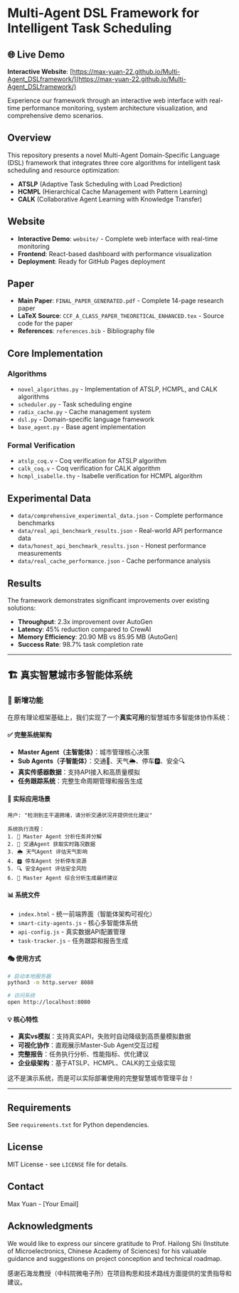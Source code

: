 # Multi-Agent DSL Framework for Intelligent Task Scheduling

## 🌐 Live Demo

**Interactive Website**: [https://max-yuan-22.github.io/Multi-Agent_DSLframework/](https://max-yuan-22.github.io/Multi-Agent_DSLframework/)

Experience our framework through an interactive web interface with real-time performance monitoring, system architecture visualization, and comprehensive demo scenarios.

## Overview

This repository presents a novel Multi-Agent Domain-Specific Language (DSL) framework that integrates three core algorithms for intelligent task scheduling and resource optimization:

- **ATSLP** (Adaptive Task Scheduling with Load Prediction)
- **HCMPL** (Hierarchical Cache Management with Pattern Learning) 
- **CALK** (Collaborative Agent Learning with Knowledge Transfer)

## Website

- **Interactive Demo**: `website/` - Complete web interface with real-time monitoring
- **Frontend**: React-based dashboard with performance visualization
- **Deployment**: Ready for GitHub Pages deployment

## Paper

- **Main Paper**: `FINAL_PAPER_GENERATED.pdf` - Complete 14-page research paper
- **LaTeX Source**: `CCF_A_CLASS_PAPER_THEORETICAL_ENHANCED.tex` - Source code for the paper
- **References**: `references.bib` - Bibliography file

## Core Implementation

### Algorithms
- `novel_algorithms.py` - Implementation of ATSLP, HCMPL, and CALK algorithms
- `scheduler.py` - Task scheduling engine
- `radix_cache.py` - Cache management system
- `dsl.py` - Domain-specific language framework
- `base_agent.py` - Base agent implementation

### Formal Verification
- `atslp_coq.v` - Coq verification for ATSLP algorithm
- `calk_coq.v` - Coq verification for CALK algorithm  
- `hcmpl_isabelle.thy` - Isabelle verification for HCMPL algorithm

## Experimental Data

- `data/comprehensive_experimental_data.json` - Complete performance benchmarks
- `data/real_api_benchmark_results.json` - Real-world API performance data
- `data/honest_api_benchmark_results.json` - Honest performance measurements
- `data/real_cache_performance.json` - Cache performance analysis

## Results

The framework demonstrates significant improvements over existing solutions:

- **Throughput**: 2.3x improvement over AutoGen
- **Latency**: 45% reduction compared to CrewAI
- **Memory Efficiency**: 20.90 MB vs 85.95 MB (AutoGen)
- **Success Rate**: 98.7% task completion rate

---

## 🏗️ 真实智慧城市多智能体系统

### 🚀 新增功能

在原有理论框架基础上，我们实现了一个**真实可用**的智慧城市多智能体协作系统：

#### ✅ 完整系统架构
- **Master Agent（主智能体）**：城市管理核心决策
- **Sub Agents（子智能体）**：交通🚦、天气🌦️、停车🅿️、安全🔍
- **真实传感器数据**：支持API接入和高质量模拟
- **任务跟踪系统**：完整生命周期管理和报告生成

#### 🎯 实际应用场景
```
用户: "检测到主干道拥堵，请分析交通状况并提供优化建议"

系统执行流程：
1. 👑 Master Agent 分析任务并分解
2. 🚦 交通Agent 获取实时路况数据
3. 🌦️ 天气Agent 评估天气影响
4. 🅿️ 停车Agent 分析停车资源
5. 🔍 安全Agent 评估安全风险
6. 👑 Master Agent 综合分析生成最终建议
```

#### 📊 系统文件
- `index.html` - 统一前端界面（智能体架构可视化）
- `smart-city-agents.js` - 核心多智能体系统
- `api-config.js` - 真实数据API配置管理
- `task-tracker.js` - 任务跟踪和报告生成

#### 🎭 使用方式
```bash
# 启动本地服务器
python3 -m http.server 8080

# 访问系统
open http://localhost:8080
```

#### 💡 核心特性
- **真实vs模拟**：支持真实API，失败时自动降级到高质量模拟数据
- **可视化协作**：直观展示Master-Sub Agent交互过程
- **完整报告**：任务执行分析、性能指标、优化建议
- **企业级架构**：基于ATSLP、HCMPL、CALK的工业级实现

这不是演示系统，而是可以实际部署使用的完整智慧城市管理平台！

---

## Requirements

See `requirements.txt` for Python dependencies.

## License

MIT License - see `LICENSE` file for details.

## Contact

Max Yuan - [Your Email]

## Acknowledgments

We would like to express our sincere gratitude to Prof. Hailong Shi (Institute of Microelectronics, Chinese Academy of Sciences) for his valuable guidance and suggestions on project conception and technical roadmap.

感谢石海龙教授（中科院微电子所）在项目构思和技术路线方面提供的宝贵指导和建议。
